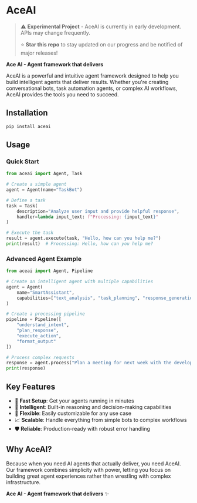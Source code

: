 # AceAI

> ⚠️ **Experimental Project** - AceAI is currently in early development. APIs may change frequently. 
> 
> ⭐ **Star this repo** to stay updated on our progress and be notified of major releases!

**Ace AI - Agent framework that delivers**

AceAI is a powerful and intuitive agent framework designed to help you build intelligent agents that deliver results. Whether you're creating conversational bots, task automation agents, or complex AI workflows, AceAI provides the tools you need to succeed.

## Installation

```bash
pip install aceai
```

## Usage

### Quick Start

```python
from aceai import Agent, Task

# Create a simple agent
agent = Agent(name="TaskBot")

# Define a task
task = Task(
    description="Analyze user input and provide helpful response",
    handler=lambda input_text: f"Processing: {input_text}"
)

# Execute the task
result = agent.execute(task, "Hello, how can you help me?")
print(result)  # Processing: Hello, how can you help me?
```

### Advanced Agent Example

```python
from aceai import Agent, Pipeline

# Create an intelligent agent with multiple capabilities
agent = Agent(
    name="SmartAssistant",
    capabilities=["text_analysis", "task_planning", "response_generation"]
)

# Create a processing pipeline
pipeline = Pipeline([
    "understand_intent",
    "plan_response", 
    "execute_action",
    "format_output"
])

# Process complex requests
response = agent.process("Plan a meeting for next week with the development team")
print(response)
```

## Key Features

- 🚀 **Fast Setup**: Get your agents running in minutes
- 🧠 **Intelligent**: Built-in reasoning and decision-making capabilities  
- 🔧 **Flexible**: Easily customizable for any use case
- 📈 **Scalable**: Handle everything from simple bots to complex workflows
- 🛡️ **Reliable**: Production-ready with robust error handling

## Why AceAI?

Because when you need AI agents that actually deliver, you need AceAI. Our framework combines simplicity with power, letting you focus on building great agent experiences rather than wrestling with complex infrastructure.

**Ace AI - Agent framework that delivers** ✨